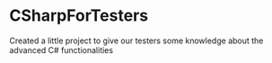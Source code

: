 # CSharpForTesters
Created a little project to give our testers some knowledge about the advanced C# functionalities
